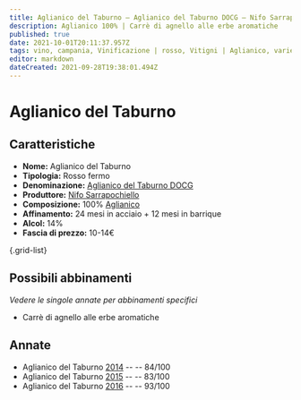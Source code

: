 ```yaml
---
title: Aglianico del Taburno – Aglianico del Taburno DOCG – Nifo Sarrapochiello – Campania (IT) – 10-14€ – 2★-5★
description: Aglianico 100% | Carrè di agnello alle erbe aromatiche
published: true
date: 2021-10-01T20:11:37.957Z
tags: vino, campania, Vinificazione | rosso, Vitigni | Aglianico, varietale, fermo, Valutazioni | 5 stelle, Alimento-dettagli | carrè, Alimento | agnello, Aromatizzazione | alle erbe aromatiche, Prezzi | 10-14€
editor: markdown
dateCreated: 2021-09-28T19:38:01.494Z
---
```


# Aglianico del Taburno

## Caratteristiche
- **Nome:** Aglianico del Taburno
- **Tipologia:** Rosso fermo 
- **Denominazione:** [Aglianico del Taburno DOCG](/denominazioni/Italia/Campania/DOCG/Aglianico-del-Taburno) 
- **Produttore:** [Nifo Sarrapochiello](/produttori/Italia/Campania/Nifo-Sarrapochiello) 
- **Composizione:** 100% [Aglianico](/vitigni/Italia/bacca-nera/aglianico)
- **Affinamento:** 24 mesi in acciaio + 12 mesi in barrique 
- **Alcol:** 14%
- **Fascia di prezzo:** 10-14€

{.grid-list}



## Possibili abbinamenti
*Vedere le singole annate per abbinamenti specifici*

- Carrè di agnello alle erbe aromatiche

## Annate
- Aglianico del Taburno [2014](/vini/Italia/Campania/Nifo-Sarrapochiello/Aglianico-del-Taburno/2014) -- <span class="star-2"></span> -- 84/100
- Aglianico del Taburno [2015](/vini/Italia/Campania/Nifo-Sarrapochiello/Aglianico-del-Taburno/2015) -- <span class="star-2"></span> -- 83/100
- Aglianico del Taburno [2016](/vini/Italia/Campania/Nifo-Sarrapochiello/Aglianico-del-Taburno/2016) -- <span class="star-5"></span> -- 93/100
 
